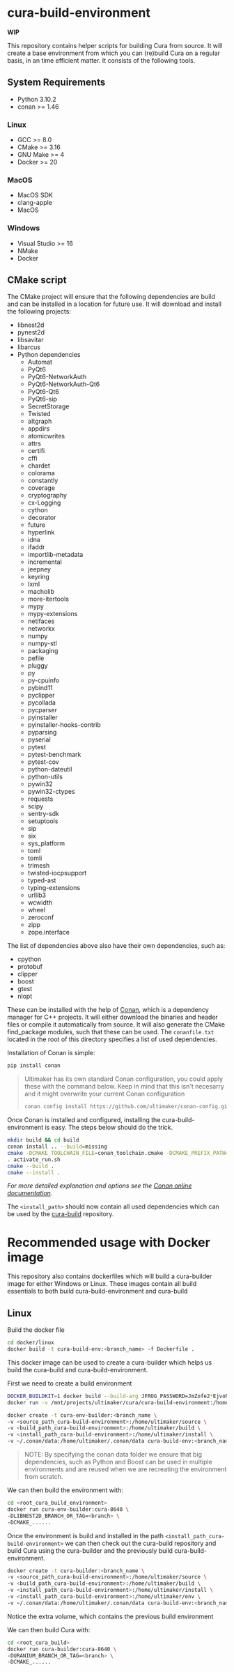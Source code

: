 # cura-build-environment

**WIP**

This repository contains helper scripts for building Cura from source. It will create a base environment from which
you can (re)build Cura on a regular basis, in an time efficient matter. It consists of the following tools.

## System Requirements

- Python 3.10.2
- conan >= 1.46

### Linux
- GCC >= 8.0
- CMake >= 3.16
- GNU Make >= 4
- Docker >= 20

### MacOS
- MacOS SDK 
- clang-apple
- MacOS

### Windows
- Visual Studio >= 16
- NMake
- Docker

## CMake script

The CMake project will ensure that the following dependencies are build and can be installed in a location for future
use.  It will download and install the following projects:

- libnest2d
- pynest2d
- libsavitar
- libarcus
- Python dependencies
  - Automat
  - PyQt6
  - PyQt6-NetworkAuth
  - PyQt6-NetworkAuth-Qt6
  - PyQt6-Qt6
  - PyQt6-sip
  - SecretStorage
  - Twisted
  - altgraph
  - appdirs
  - atomicwrites
  - attrs
  - certifi
  - cffi
  - chardet
  - colorama
  - constantly
  - coverage
  - cryptography
  - cx-Logging
  - cython
  - decorator
  - future
  - hyperlink
  - idna
  - ifaddr
  - importlib-metadata
  - incremental
  - jeepney
  - keyring
  - lxml
  - macholib
  - more-itertools
  - mypy
  - mypy-extensions
  - netifaces
  - networkx
  - numpy
  - numpy-stl
  - packaging
  - pefile
  - pluggy
  - py
  - py-cpuinfo
  - pybind11
  - pyclipper
  - pycollada
  - pycparser
  - pyinstaller
  - pyinstaller-hooks-contrib
  - pyparsing
  - pyserial
  - pytest
  - pytest-benchmark
  - pytest-cov
  - python-dateutil
  - python-utils
  - pywin32
  - pywin32-ctypes
  - requests
  - scipy
  - sentry-sdk
  - setuptools
  - sip
  - six
  - sys_platform
  - toml
  - tomli
  - trimesh
  - twisted-iocpsupport
  - typed-ast
  - typing-extensions
  - urllib3
  - wcwidth
  - wheel
  - zeroconf
  - zipp
  - zope.interface

The list of dependencies above also have their own dependencies, such as:

- cpython
- protobuf
- clipper
- boost
- gtest
- nlopt

These can be installed with the help of [Conan](https://conan.io/), which is a dependency manager for C++ projects.
It will either download the binaries and header files or compile it automatically from source. It will also generate
the CMake find_package modules, such that these can be used. The `conanfile.txt` located in the root of this directory
specifies a list of used dependencies.

Installation of Conan is simple:

```bash
pip install conan
```

> Ultimaker has its own standard Conan configuration, you could apply these with the command below. Keep in mind that
> this isn't necesarry and it might overwrite your current Conan configuration
> ```bash
> conan config install https://github.com/ultimaker/conan-config.git
> ```


Once Conan is installed and configured, installing the cura-build-environment is easy. The steps below should do the
trick.

```bash
mkdir build && cd build
conan install .. --build=missing
cmake -DCMAKE_TOOLCHAIN_FILE=conan_toolchain.cmake -DCMAKE_PREFIX_PATH=<install_path> -DCMAKE_INSTALL_PREFIX=<install_path>
. activate_run.sh
cmake --build .
cmake --install .
```
_For more detailed explanation and options see the [Conan online documentation](https://docs.conan.io/en/latest/)._

The `<install_path>` should now contain all used dependencies which can be used by the
[cura-build](https://github.com/Ultimaker/cura-build) repository.

# Recommended usage with Docker image

This repository also contains dockerfiles which will build a cura-builder image for either Windows or Linux. These images
contain all build essentials to both build cura-build-environment and cura-build

## Linux

Build the docker file
```bash
cd docker/linux
docker build -t cura-build-env:<branch_name> -f Dockerfile .
```

This docker image can be used to create a cura-builder which helps us build the cura-build and cura-build-environment.

First we need to create a build environment
```bash
DOCKER_BUILDKIT=1 docker build --build-arg JFROG_PASSWORD=JmZofe2*EjvoN=?9=4 -f Dockerfile -t cura-build-env 
docker run -v /mnt/projects/ultimaker/cura/cura-build-environment:/home/ultimaker/source -v /mnt/projects/ultimaker/cura/cura-build-environment/cmake-build-release-docker/:/home/ultimaker/build -v /mnt/projects/ultimaker/cura/cura-build-environment/install/:/home/ultimaker/install -v /home/peer23peer/.conan/data:/home/ultimaker/.conan/data --name blerker cura-env-builder:latest 
```

```bash
docker create -t cura-env-builder:<branch_name \
-v <source_path_cura-build-environment>:/home/ultimaker/source \
-v <build_path_cura-build-environment>:/home/ultimaker/build \
-v <install_path_cura-build-environment>:/home/ultimaker/install \
-v ~/.conan/data:/home/ultimaker/.conan/data cura-build-env:<branch_name>
```
> NOTE:
> By specifying the conan data folder we ensure that big dependencies, such as Python
> and Boost can be used in multiple environments and are reused when we are recreating
> the environment from scratch.

We can then build the environment with:
```bash
cd <root_cura_build_environment>
docker run cura-env-builder:cura-8640 \
-DLIBNEST2D_BRANCH_OR_TAG=<branch> \
-DCMAKE_......
```

Once the environment is build and installed in the path `<install_path_cura-build-environment>` we can then check out
the cura-build repository and build Cura using the cura-builder and the previously build cura-build-environment.

```bash
docker create -t cura-builder:<branch_name \
-v <source_path_cura-build-environment>:/home/ultimaker/source \
-v <build_path_cura-build-environment>:/home/ultimaker/build \
-v <install_path_cura-build-environment>:/home/ultimaker/install \
-v <install_path_cura-build-environment>:/home/ultimaker/env \
-v ~/.conan/data:/home/ultimaker/.conan/data cura-build-env:<branch_name
```
Notice the extra volume, which contains the previous build environment

We can then build Cura with:
```bash
cd <root_cura_build>
docker run cura-builder:cura-8640 \
-DURANIUM_BRANCH_OR_TAG=<branch> \
-DCMAKE_......
```
